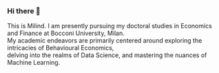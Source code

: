 ### Hi there 👋

This is Milind. I am presently pursuing my doctoral studies in Economics and Finance at Bocconi University, Milan.  
My academic endeavors are primarily centered around exploring the intricacies of Behavioural Economics,  
delving into the realms of Data Science, and mastering the nuances of Machine Learning.

<!--
**milindv26/milindv26** is a ✨ _special_ ✨ repository because its `README.md` (this file) appears on your GitHub profile.

Here are some ideas to get you started:

- 🔭 I’m currently working on ...
- 🌱 I’m currently learning ...
- 👯 I’m looking to collaborate on ...
- 🤔 I’m looking for help with ...
- 💬 Ask me about ...
- 📫 How to reach me: ...
- 😄 Pronouns: ...
- ⚡ Fun fact: ...
-->
